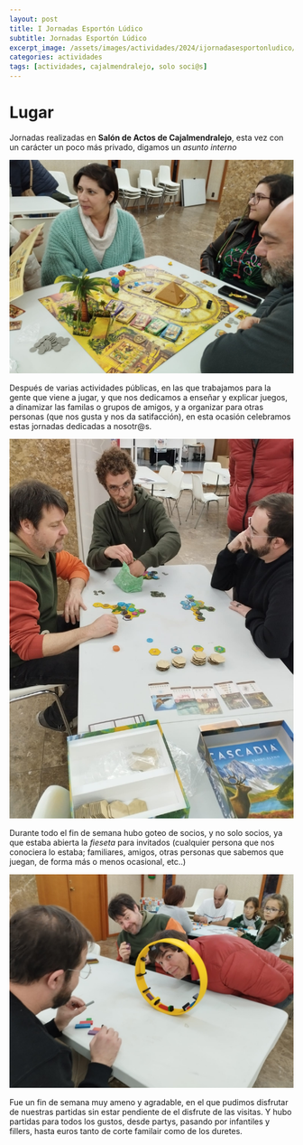 ```yaml
---
layout: post
title: I Jornadas Esportón Lúdico
subtitle: Jornadas Esportón Lúdico
excerpt_image: /assets/images/actividades/2024/ijornadasesportonludico/cartel.jpg
categories: actividades
tags: [actividades, cajalmendralejo, solo soci@s]
---
```


# Lugar

Jornadas realizadas en <b>Salón de Actos de Cajalmendralejo</b>, esta vez con un carácter un poco más privado, digamos un <i>asunto interno</i>

![banner](/assets/images/actividades/2024/ijornadasesportonludico/iesporton1.jpg)

Después de varias actividades públicas, en las que trabajamos para la gente que viene a jugar, y que nos dedicamos a enseñar y explicar juegos, a dinamizar las familas o grupos de amigos, y a organizar para otras personas (que nos gusta y nos da satifacción), en esta ocasión celebramos estas jornadas dedicadas a nosotr@s.

![banner](/assets/images/actividades/2024/ijornadasesportonludico/iesporton2.jpg)

Durante todo el fin de semana hubo goteo de socios, y no solo socios, ya que estaba abierta la <i>fieseta</i> para invitados (cualquier persona que nos conociera lo estaba; familiares, amigos, otras personas que sabemos que juegan, de forma más o menos ocasional, etc..)

![banner](/assets/images/actividades/2024/ijornadasesportonludico/iesporton3.jpg)

Fue un fin de semana muy ameno y agradable, en el que pudimos disfrutar de nuestras partidas sin estar pendiente de el disfrute de las visitas. Y hubo partidas para todos los gustos, desde partys, pasando por infantiles y fillers, hasta euros tanto de corte familair como de los duretes.
